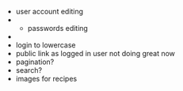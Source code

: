 - user account editing
- - passwords editing
- 
- login to lowercase
- public link as logged in user not doing great now
- pagination?
- search?
- images for recipes